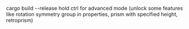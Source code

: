 cargo build --release
hold ctrl for advanced mode (unlock some features like rotation symmetry group in properties, prism with specified height, retroprism)